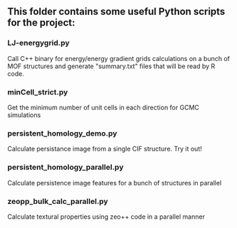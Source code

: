 ## This folder contains some useful Python scripts for the project:

### LJ-energygrid.py              
Call C++ binary for energy/energy gradient grids calculations on a bunch of MOF structures and generate "summary.txt" files that will be read by R code.

### minCell_strict.py            
Get the minimum number of unit cells in each direction for GCMC simulations

### persistent_homology_demo.py    
Calculate persistance image from a single CIF structure. Try it out!

### persistent_homology_parallel.py
Calculate persistence image features for a bunch of structures in parallel

### zeopp_bulk_calc_parallel.py   
Calculate textural properties using zeo++ code in a parallel manner
